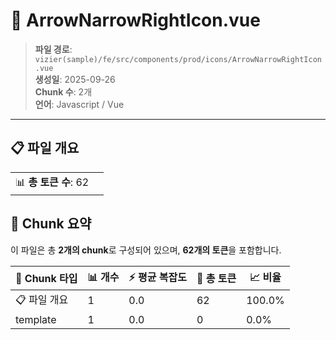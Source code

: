 # 📄 ArrowNarrowRightIcon.vue

> **파일 경로**: `vizier(sample)/fe/src/components/prod/icons/ArrowNarrowRightIcon.vue`  
> **생성일**: 2025-09-26  
> **Chunk 수**: 2개  
> **언어**: Javascript / Vue
---


## 📋 파일 개요

| | |
|--|--|
| 📊 **총 토큰 수**: 62 |  |






## 🧩 Chunk 요약

이 파일은 총 **2개의 chunk**로 구성되어 있으며, **62개의 토큰**을 포함합니다.

| 🧩 Chunk 타입 | 📊 개수 | ⚡ 평균 복잡도 | 📝 총 토큰 | 📈 비율 |
|---------------|--------|-------------|----------|--------|
| 📋 파일 개요 | 1 | 0.0 | 62 | 100.0% |
| template | 1 | 0.0 | 0 | 0.0% |


